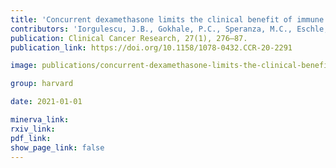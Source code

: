 ```yaml
---
title: 'Concurrent dexamethasone limits the clinical benefit of immune checkpoint blockade in glioblastoma.'
contributors: 'Iorgulescu, J.B., Gokhale, P.C., Speranza, M.C., Eschle, B.K., Poitras, M.J., Wilkens, M.K., Soroko, K.M., ... Reardon, D.A. (2021).'
publication: Clinical Cancer Research, 27(1), 276–87.
publication_link: https://doi.org/10.1158/1078-0432.CCR-20-2291

image: publications/concurrent-dexamethasone-limits-the-clinical-benefit-of-immune-checkpoint-blockade-in-glioblastoma.PNG

group: harvard

date: 2021-01-01

minerva_link:
rxiv_link:
pdf_link:
show_page_link: false
---
```

